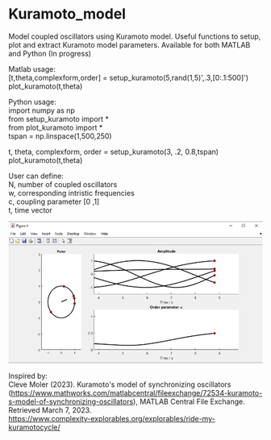 # Kuramoto_model
Model coupled oscillators using Kuramoto model. Useful functions to setup, plot and extract Kuramoto model parameters. Available for both MATLAB and Python (In progress)  

Matlab usage:  
[t,theta,complexform,order] = setup_kuramoto(5,rand(1,5)',.3,[0:.1:500]')  
plot_kuramoto(t,theta)  

Python usage:  
import numpy as np  
from setup_kuramoto import *  
from plot_kuramoto import *  
tspan = np.linspace(1,500,250)  

t, theta, complexform, order = setup_kuramoto(3, .2, 0.8,tspan)  
plot_kuramoto(t,theta)  

User can define:  
N, number of coupled oscillators  
w, corresponding intristic frequencies  
c, coupling parameter [0 ,1]  
t, time vector  

![Primary screenshot](https://raw.githubusercontent.com/tommivayrynen1/Kuramoto_model/master/Kuramotoexample.png
)  


Inspired by:  
Cleve Moler (2023). Kuramoto's model of synchronizing oscillators (https://www.mathworks.com/matlabcentral/fileexchange/72534-kuramoto-s-model-of-synchronizing-oscillators), MATLAB Central File Exchange. Retrieved March 7, 2023.  
https://www.complexity-explorables.org/explorables/ride-my-kuramotocycle/  
